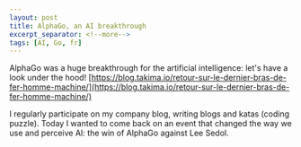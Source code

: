```yaml
---
layout: post
title: AlphaGo, an AI breakthrough
excerpt_separator: <!--more-->
tags: [AI, Go, fr]
---
```


AlphaGo was a huge breakthrough for the artificial intelligence: let's have a look under the hood! [https://blog.takima.io/retour-sur-le-dernier-bras-de-fer-homme-machine/](https://blog.takima.io/retour-sur-le-dernier-bras-de-fer-homme-machine/)
<!--more-->
I regularly participate on my company blog, writing blogs and katas (coding puzzle).
Today I wanted to come back on an event that changed the way we use and perceive AI: the win of AlphaGo against Lee Sedol.